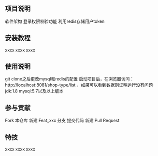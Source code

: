 ## 项目说明
软件架构
登录权限校验功能 利用redis存储用户token

## 安装教程
xxxx
xxxx
xxxx

## 使用说明
git clone之后更改mysql和redis的配置
启动项目后，在浏览器访问：http://localhost:8081/shop-type/list ，如果可以看到数据则证明运行没有问题
jdk:1.8
mysql:5.7以及以上版本

## 参与贡献
Fork 本仓库
新建 Feat_xxx 分支
提交代码
新建 Pull Request

## 特技
xxxx
xxxx
xxxx

